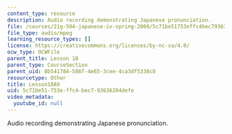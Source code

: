 ```yaml
---
content_type: resource
description: Audio recording demonstrating Japanese pronunciation.
file: /courses/21g-504-japanese-iv-spring-2009/5c71be51753effc4bec793636204defe_Lesson18A9.mp3
file_type: audio/mpeg
learning_resource_types: []
license: https://creativecommons.org/licenses/by-nc-sa/4.0/
ocw_type: OCWFile
parent_title: Lesson 18
parent_type: CourseSection
parent_uid: 8b541784-586f-4e65-3cee-4ca3df5330c8
resourcetype: Other
title: Lesson18A9
uid: 5c71be51-753e-ffc4-bec7-93636204defe
video_metadata:
  youtube_id: null
---
```

Audio recording demonstrating Japanese pronunciation.